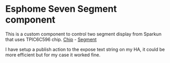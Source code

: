 # Esphome Seven Segment component
This is a custom component to control two segment display from Sparkun that uses TPIC6C596 chip.  [Chip](https://www.sparkfun.com/products/13279)  - [Segment](https://www.sparkfun.com/products/8530)


I have setup a publish action to the expose text string on my HA, it could be more efficient but for my case it worked fine.
